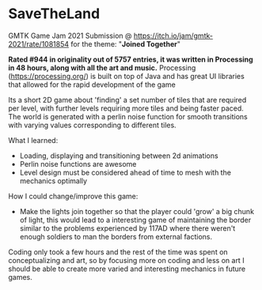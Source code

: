# SaveTheLand

GMTK Game Jam 2021 Submission @ https://itch.io/jam/gmtk-2021/rate/1081854 for the theme: "**Joined Together**"

**Rated #944 in originality out of 5757 entries, it was written in Processing in 48 hours, along with all the art and music.**
Processing (https://processing.org/) is built on top of Java and has great UI libraries that allowed for the rapid development of the game


Its a short 2D game about 'finding' a set number of tiles that are required per level, with further levels requiring more tiles and being faster paced. The world is generated with a perlin noise function for smooth transitions with varying values corresponding to different tiles.

 What I learned:

- Loading, displaying and transitioning between 2d animations
- Perlin noise functions are awesome
- Level design must be considered ahead of time to mesh with the mechanics optimally

How I could change/improve this game:

- Make the lights join together so that the player could 'grow' a big chunk of light, this would lead to a interesting game of maintaining the border similar to the problems experienced by 117AD where there weren't enough soldiers to man the borders from external factions.

Coding only took a few hours and the rest of the time was spent on conceptualizing and art, so by focusing more on coding and less on art I should be able to create more varied and interesting mechanics in future games.
